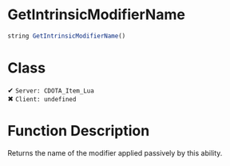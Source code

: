 # GetIntrinsicModifierName
```js	
string GetIntrinsicModifierName()
```
# Class
✔ `Server: CDOTA_Item_Lua`  
✖ `Client: undefined`  

# Function Description
Returns the name of the modifier applied passively by this ability.
